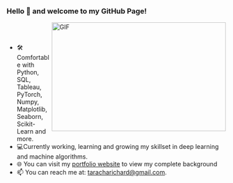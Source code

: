 

### Hello 👋 and welcome to my GitHub Page!

  <img align="right" height="250" width="400" alt="GIF" src="https://cliply.co/wp-content/uploads/2019/05/371905140_MEET_ROBOT_400px.gif" />
</br>
</br>

- 🛠 Comfortable with Python, SQL, Tableau, PyTorch, Numpy, Matplotlib, Seaborn, Scikit-Learn and more.
- 💻Currently working, learning and growing my skillset in deep learning and machine algorithms.
- 🌐 You can visit my <a href="https://richardtaracha.glitch.me/">portfolio website</a> to view my complete background
- 📫 You can reach me at: taracharichard@gmail.com.

